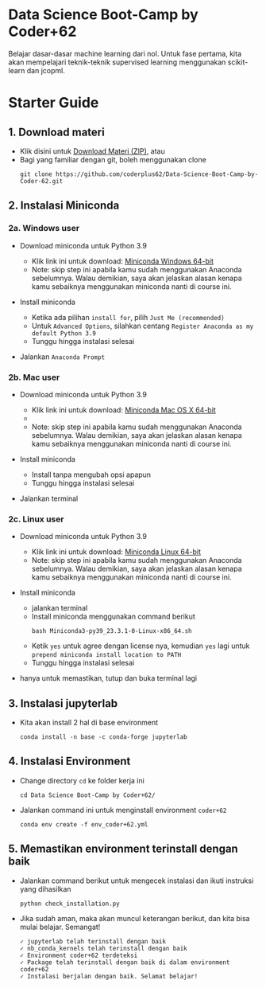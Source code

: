 #  Data Science Boot-Camp by Coder+62
Belajar dasar-dasar machine learning dari nol. Untuk fase pertama, kita akan mempelajari teknik-teknik supervised learning menggunakan scikit-learn dan jcopml.

# Starter Guide
## 1. Download materi
- Klik disini untuk [Download Materi (ZIP)](https://github.com/coderplus62/Data-Science-Boot-Camp-by-Coder-62.git), atau
- Bagi yang familiar dengan git, boleh menggunakan clone
    ```
    git clone https://github.com/coderplus62/Data-Science-Boot-Camp-by-Coder-62.git
    ```

## 2. Instalasi Miniconda
### **2a. Windows user**
- Download miniconda untuk Python 3.9
    - Klik link ini untuk download: [Miniconda Windows 64-bit](https://repo.anaconda.com/miniconda/Miniconda3-py39_23.3.1-0-Windows-x86_64.exe)
    - Note: skip step ini apabila kamu sudah menggunakan Anaconda sebelumnya. Walau demikian, saya akan jelaskan alasan kenapa kamu sebaiknya menggunakan miniconda nanti di course ini.

- Install miniconda
    - Ketika ada pilihan `install for`, pilih `Just Me (recommended)`
    - Untuk `Advanced Options`, silahkan centang `Register Anaconda as my default Python 3.9`
    - Tunggu hingga instalasi selesai

- Jalankan `Anaconda Prompt`

### **2b. Mac user**
- Download miniconda untuk Python 3.9
    - Klik link ini untuk download: [Miniconda Mac OS X 64-bit](https://repo.anaconda.com/miniconda/Miniconda3-py39_23.3.1-0-MacOSX-x86_64.pkg)
    - 
    - Note: skip step ini apabila kamu sudah menggunakan Anaconda sebelumnya. Walau demikian, saya akan jelaskan alasan kenapa kamu sebaiknya menggunakan miniconda nanti di course ini.

- Install miniconda
    - Install tanpa mengubah opsi apapun
    - Tunggu hingga instalasi selesai

- Jalankan terminal

### **2c. Linux user**
- Download miniconda untuk Python 3.9
    - Klik link ini untuk download: [Miniconda Linux 64-bit](https://repo.anaconda.com/miniconda/Miniconda3-py39_23.3.1-0-Linux-x86_64.sh)
    - Note: skip step ini apabila kamu sudah menggunakan Anaconda sebelumnya. Walau demikian, saya akan jelaskan alasan kenapa kamu sebaiknya menggunakan miniconda nanti di course ini.
    
- Install miniconda
    - jalankan terminal
    - Install miniconda menggunakan command berikut
        ```
        bash Miniconda3-py39_23.3.1-0-Linux-x86_64.sh
        ```
    - Ketik `yes` untuk agree dengan license nya, kemudian `yes` lagi untuk `prepend miniconda install location to PATH`
    - Tunggu hingga instalasi selesai
- hanya untuk memastikan, tutup dan buka terminal lagi

## 3. Instalasi jupyterlab 
- Kita akan install 2 hal di base environment
    ```
    conda install -n base -c conda-forge jupyterlab
    ```

## 4. Instalasi Environment
- Change directory `cd` ke folder kerja ini
    ```
    cd Data Science Boot-Camp by Coder+62/
    ```
- Jalankan command ini untuk menginstall environment `coder+62`
    ```
    conda env create -f env_coder+62.yml
    ```

## 5. Memastikan environment terinstall dengan baik
- Jalankan command berikut untuk mengecek instalasi dan ikuti instruksi yang dihasilkan
    ```
    python check_installation.py
    ```
- Jika sudah aman, maka akan muncul keterangan berikut, dan kita bisa mulai belajar. Semangat!
    ```
    ✓ jupyterlab telah terinstall dengan baik
    ✓ nb_conda_kernels telah terinstall dengan baik
    ✓ Environment coder+62 terdeteksi
    ✓ Package telah terinstall dengan baik di dalam environment coder+62
    ✓ Instalasi berjalan dengan baik. Selamat belajar!
    ```